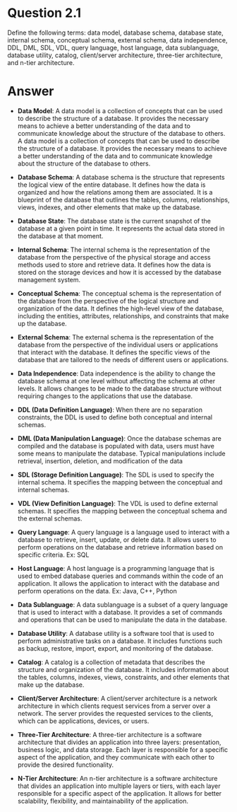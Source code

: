 # Question 2.1 #

Define the following terms: data model, database schema, database state,
internal schema, conceptual schema, external schema, data independence,
DDL, DML, SDL, VDL, query language, host language, data sublanguage,
database utility, catalog, client/server architecture, three-tier architecture,
and n-tier architecture.

# Answer #

- **Data Model**: A data model is a collection of concepts that can be used to describe the structure of a database. It provides the necessary means to achieve a better understanding of the data and to communicate knowledge about the structure of the database to others. A data model is a collection of concepts that can be used to describe the structure of a database. It provides the necessary means to achieve a better understanding of the data and to communicate knowledge about the structure of the database to others.

- **Database Schema**: A database schema is the structure that represents the logical view of the entire database. It defines how the data is organized and how the relations among them are associated. It is a blueprint of the database that outlines the tables, columns, relationships, views, indexes, and other elements that make up the database.

- **Database State**: The database state is the current snapshot of the database at a given point in time. It represents the actual data stored in the database at that moment.

- **Internal Schema**: The internal schema is the representation of the database from the perspective of the physical storage and access methods used to store and retrieve data. It defines how the data is stored on the storage devices and how it is accessed by the database management system.

- **Conceptual Schema**: The conceptual schema is the representation of the database from the perspective of the logical structure and organization of the data. It defines the high-level view of the database, including the entities, attributes, relationships, and constraints that make up the database.

- **External Schema**: The external schema is the representation of the database from the perspective of the individual users or applications that interact with the database. It defines the specific views of the database that are tailored to the needs of different users or applications.

- **Data Independence**: Data independence is the ability to change the database schema at one level without affecting the schema at other levels. It allows changes to be made to the database structure without requiring changes to the applications that use the database.

- **DDL (Data Definition Language)**: When there are no separation constraints, the DDL is used to define both conceptual and internal schemas. 

- **DML (Data Manipulation Language)**: Once the database schemas are compiled and the database is populated with data,
users must have some means to manipulate the database. Typical manipulations
include retrieval, insertion, deletion, and modification of the data

- **SDL (Storage Definition Language)**: The SDL is used to specify the internal schema. It specifies the mapping between the conceptual and internal schemas.

- **VDL (View Definition Language)**: The VDL is used to define external schemas. It specifies the mapping between the conceptual schema and the external schemas.

- **Query Language**: A query language is a language used to interact with a database to retrieve, insert, update, or delete data. It allows users to perform operations on the database and retrieve information based on specific criteria. Ex: SQL

- **Host Language**: A host language is a programming language that is used to embed database queries and commands within the code of an application. It allows the application to interact with the database and perform operations on the data. Ex: Java, C++, Python

- **Data Sublanguage**: A data sublanguage is a subset of a query language that is used to interact with a database. It provides a set of commands and operations that can be used to manipulate the data in the database.

- **Database Utility**: A database utility is a software tool that is used to perform administrative tasks on a database. It includes functions such as backup, restore, import, export, and monitoring of the database.

- **Catalog**: A catalog is a collection of metadata that describes the structure and organization of the database. It includes information about the tables, columns, indexes, views, constraints, and other elements that make up the database.

- **Client/Server Architecture**: A client/server architecture is a network architecture in which clients request services from a server over a network. The server provides the requested services to the clients, which can be applications, devices, or users.

- **Three-Tier Architecture**: A three-tier architecture is a software architecture that divides an application into three layers: presentation, business logic, and data storage. Each layer is responsible for a specific aspect of the application, and they communicate with each other to provide the desired functionality.

- **N-Tier Architecture**: An n-tier architecture is a software architecture that divides an application into multiple layers or tiers, with each layer responsible for a specific aspect of the application. It allows for better scalability, flexibility, and maintainability of the application.



